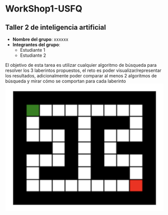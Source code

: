 # WorkShop1-USFQ
## Taller 2 de inteligencia artificial

- **Nombre del grupo**: xxxxxx
- **Integrantes del grupo**:
  * Estudiante 1
  * Estudiante 2

El objetivo de esta tarea es utilizar cualquier algoritmo de búsqueda para resolver los 3 laberintos propuestos, 
el reto es poder visualizar/representar los resultados, adicionalmente poder comparar al menos 2 algoritmos de búsqueda 
y mirar cómo se comportan para cada laberinto
![Maze1](/Taller2/images/maze1.jpg) 
